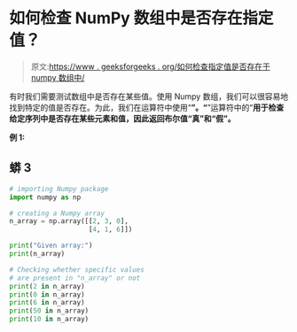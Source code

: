 # 如何检查 NumPy 数组中是否存在指定值？

> 原文:[https://www . geeksforgeeks . org/如何检查指定值是否存在于 numpy 数组中/](https://www.geeksforgeeks.org/how-to-check-whether-specified-values-are-present-in-numpy-array/)

有时我们需要测试数组中是否存在某些值。使用 Numpy 数组，我们可以很容易地找到特定的值是否存在。为此，我们在运算符中使用“**”。“**”运算符中的“**用于检查给定序列中是否存在某些元素和值，因此返回布尔值“**真**”和“**假**”。**

**例 1:**

## 蟒 3

```py
# importing Numpy package
import numpy as np

# creating a Numpy array
n_array = np.array([[2, 3, 0],
                    [4, 1, 6]])

print("Given array:")
print(n_array)

# Checking whether specific values
# are present in "n_array" or not
print(2 in n_array)
print(0 in n_array)
print(6 in n_array)
print(50 in n_array)
print(10 in n_array)
```